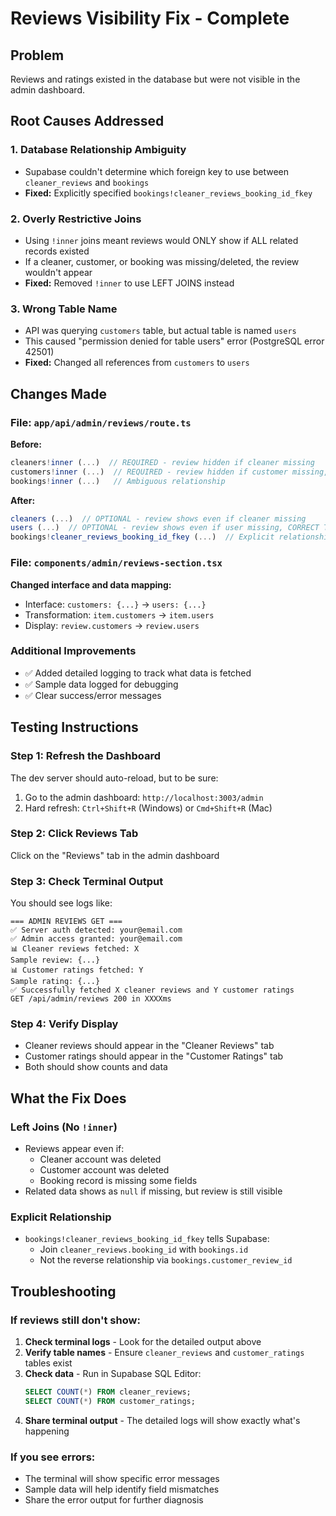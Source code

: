 # Reviews Visibility Fix - Complete

## Problem
Reviews and ratings existed in the database but were not visible in the admin dashboard.

## Root Causes Addressed

### 1. Database Relationship Ambiguity
- Supabase couldn't determine which foreign key to use between `cleaner_reviews` and `bookings`
- **Fixed:** Explicitly specified `bookings!cleaner_reviews_booking_id_fkey`

### 2. Overly Restrictive Joins
- Using `!inner` joins meant reviews would ONLY show if ALL related records existed
- If a cleaner, customer, or booking was missing/deleted, the review wouldn't appear
- **Fixed:** Removed `!inner` to use LEFT JOINS instead

### 3. Wrong Table Name
- API was querying `customers` table, but actual table is named `users`
- This caused "permission denied for table users" error (PostgreSQL error 42501)
- **Fixed:** Changed all references from `customers` to `users`

## Changes Made

### File: `app/api/admin/reviews/route.ts`

**Before:**
```typescript
cleaners!inner (...)  // REQUIRED - review hidden if cleaner missing
customers!inner (...)  // REQUIRED - review hidden if customer missing, WRONG TABLE NAME
bookings!inner (...)   // Ambiguous relationship
```

**After:**
```typescript
cleaners (...)  // OPTIONAL - review shows even if cleaner missing
users (...)  // OPTIONAL - review shows even if user missing, CORRECT TABLE NAME
bookings!cleaner_reviews_booking_id_fkey (...)  // Explicit relationship
```

### File: `components/admin/reviews-section.tsx`

**Changed interface and data mapping:**
- Interface: `customers: {...}` → `users: {...}`
- Transformation: `item.customers` → `item.users`
- Display: `review.customers` → `review.users`

### Additional Improvements
- ✅ Added detailed logging to track what data is fetched
- ✅ Sample data logged for debugging
- ✅ Clear success/error messages

## Testing Instructions

### Step 1: Refresh the Dashboard
The dev server should auto-reload, but to be sure:
1. Go to the admin dashboard: `http://localhost:3003/admin`
2. Hard refresh: `Ctrl+Shift+R` (Windows) or `Cmd+Shift+R` (Mac)

### Step 2: Click Reviews Tab
Click on the "Reviews" tab in the admin dashboard

### Step 3: Check Terminal Output
You should see logs like:
```
=== ADMIN REVIEWS GET ===
✅ Server auth detected: your@email.com
✅ Admin access granted: your@email.com
📊 Cleaner reviews fetched: X
Sample review: {...}
📊 Customer ratings fetched: Y
Sample rating: {...}
✅ Successfully fetched X cleaner reviews and Y customer ratings
GET /api/admin/reviews 200 in XXXXms
```

### Step 4: Verify Display
- Cleaner reviews should appear in the "Cleaner Reviews" tab
- Customer ratings should appear in the "Customer Ratings" tab
- Both should show counts and data

## What the Fix Does

### Left Joins (No `!inner`)
- Reviews appear even if:
  - Cleaner account was deleted
  - Customer account was deleted  
  - Booking record is missing some fields
- Related data shows as `null` if missing, but review is still visible

### Explicit Relationship
- `bookings!cleaner_reviews_booking_id_fkey` tells Supabase:
  - Join `cleaner_reviews.booking_id` with `bookings.id`
  - Not the reverse relationship via `bookings.customer_review_id`

## Troubleshooting

### If reviews still don't show:

1. **Check terminal logs** - Look for the detailed output above
2. **Verify table names** - Ensure `cleaner_reviews` and `customer_ratings` tables exist
3. **Check data** - Run in Supabase SQL Editor:
   ```sql
   SELECT COUNT(*) FROM cleaner_reviews;
   SELECT COUNT(*) FROM customer_ratings;
   ```
4. **Share terminal output** - The detailed logs will show exactly what's happening

### If you see errors:
- The terminal will show specific error messages
- Sample data will help identify field mismatches
- Share the error output for further diagnosis

